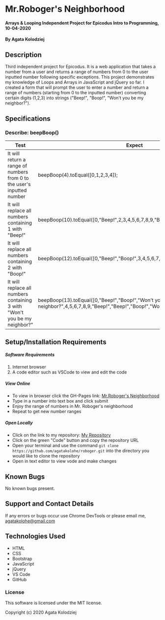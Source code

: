 # Mr.Roboger's Neighborhood

#### Arrays & Looping Independent Project for Epicodus Intro to Programming, 10-04-2020

#### By Agata Kolodziej

## Description

Third independent project for Epicodus. It is a web application that takes a number from a user and returns a range of numbers from 0 to the user inputted number following specific exceptions. This project demonstrates my knowledge of Loops and Arrays in JavaScript and jQuery so far. I created a form that will prompt the user to enter a number and return a range of numbers (starting from 0 to the inputted number) converting certain digits (1,2,3) into strings ("Beep!", "Boop!", "Won't you be my neighbor?").

## Specifications

### Describe: beepBoop()

| Test                                                                      | Expect                                                                                                                                 |
| ------------------------------------------------------------------------- | -------------------------------------------------------------------------------------------------------------------------------------- |
| It will return a range of numbers from 0 to the user's inputted number    | beepBoop(4).toEqual([0,1,2,3,4]);                                                                                                      |
| It will replace all numbers containing 1 with "Beep!"                     | beepBoop(10).toEqual([0,"Beep!",2,3,4,5,6,7,8,9,"Beep!"]);                                                                             |
| It will replace all numbers containing 2 with "Boop!"                     | beepBoop(12).toEqual([0,"Beep!","Boop!",3,4,5,6,7,8,9,"Beep!","Beep!","Boop!"]);                                                       |
| It will replace all numbers containing 3 with "Won't you be my neighbor?" | beepBoop(13).toEqual([0,"Beep!","Boop!","Won't you be my neighbor?",4,5,6,7,8,9,"Beep!","Beep!","Boop!","Won't you be my neighbor?"]); |

## Setup/Installation Requirements

##### Software Requirements

1. Internet browser
2. A code editor such as VSCode to view and edit the code

##### View Online

- To view in browser click the GH-Pages link: [Mr.Roboger's Neighborhood](https://agatakolohe.github.io/roboger/)
- Type in a number into text box and click submit
- Enjoy the range of numbers in Mr. Roboger's neighborhood
- Repeat to get new number ranges

##### Open Locally

- Click on the link to my repository: [My Repository](https://github.com/agatakolohe/roboger.git)
- Click on the green "Code" button and copy the repository URL
- Open your terminal and use the command `git clone https://github.com/agatakolohe/roboger.git` into the directory you would like to clone the repository
- Open in text editor to view vode and make changes

## Known Bugs

No known bugs present.

## Support and Contact Details

If any errors or bugs occur use Chrome DevTools or please email me, <agatakolohe@gmail.com>

## Technologies Used

- HTML
- CSS
- Bootstrap
- JavaScript
- jQuery
- VS Code
- GitHub

### License

This software is licensed under the MIT license.

Copyright (c) 2020 Agata Kolodziej
